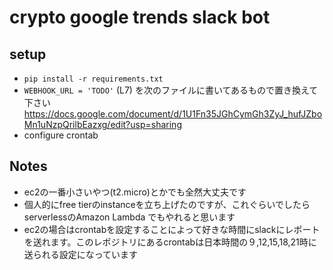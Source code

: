 # crypto google trends slack bot

## setup
- `pip install -r requirements.txt`
- `WEBHOOK_URL = 'TODO'` (L7) を次のファイルに書いてあるもので置き換えて下さい
    https://docs.google.com/document/d/1U1Fn35JGhCymGh3ZyJ_hufJZboMn1uNzpQrilbEazxg/edit?usp=sharing
- configure crontab


## Notes
- ec2の一番小さいやつ(t2.micro)とかでも全然大丈夫です
- 個人的にfree tierのinstanceを立ち上げたのですが、これぐらいでしたらserverlessのAmazon Lambda でもやれると思います
- ec2の場合はcrontabを設定することによって好きな時間にslackにレポートを送れます。このレポジトリにあるcrontabは日本時間の９,12,15,18,21時に送られる設定になっています

 
